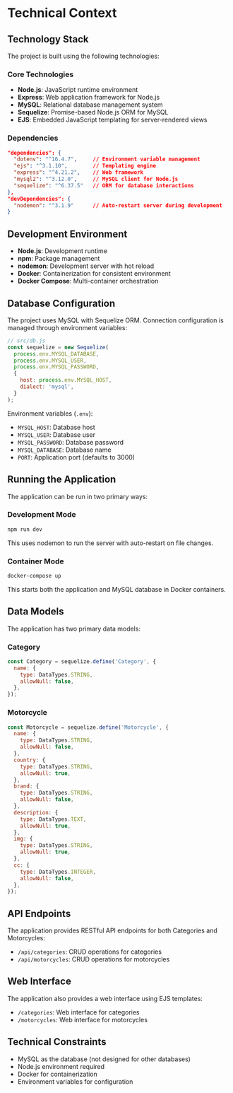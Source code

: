 # Technical Context

## Technology Stack
The project is built using the following technologies:

### Core Technologies
- **Node.js**: JavaScript runtime environment
- **Express**: Web application framework for Node.js
- **MySQL**: Relational database management system
- **Sequelize**: Promise-based Node.js ORM for MySQL
- **EJS**: Embedded JavaScript templating for server-rendered views

### Dependencies
```json
"dependencies": {
  "dotenv": "^16.4.7",     // Environment variable management
  "ejs": "^3.1.10",        // Templating engine
  "express": "^4.21.2",    // Web framework
  "mysql2": "^3.12.0",     // MySQL client for Node.js
  "sequelize": "^6.37.5"   // ORM for database interactions
},
"devDependencies": {
  "nodemon": "^3.1.9"      // Auto-restart server during development
}
```

## Development Environment
- **Node.js**: Development runtime
- **npm**: Package management
- **nodemon**: Development server with hot reload
- **Docker**: Containerization for consistent environment
- **Docker Compose**: Multi-container orchestration

## Database Configuration
The project uses MySQL with Sequelize ORM. Connection configuration is managed through environment variables:

```javascript
// src/db.js
const sequelize = new Sequelize(
  process.env.MYSQL_DATABASE,
  process.env.MYSQL_USER,
  process.env.MYSQL_PASSWORD,
  {
    host: process.env.MYSQL_HOST,
    dialect: 'mysql',
  }
);
```

Environment variables (`.env`):
- `MYSQL_HOST`: Database host
- `MYSQL_USER`: Database user
- `MYSQL_PASSWORD`: Database password
- `MYSQL_DATABASE`: Database name
- `PORT`: Application port (defaults to 3000)

## Running the Application
The application can be run in two primary ways:

### Development Mode
```bash
npm run dev
```
This uses nodemon to run the server with auto-restart on file changes.

### Container Mode
```bash
docker-compose up
```
This starts both the application and MySQL database in Docker containers.

## Data Models
The application has two primary data models:

### Category
```javascript
const Category = sequelize.define('Category', {
  name: {
    type: DataTypes.STRING,
    allowNull: false,
  },
});
```

### Motorcycle
```javascript
const Motorcycle = sequelize.define('Motorcycle', {
  name: {
    type: DataTypes.STRING,
    allowNull: false,
  },
  country: {
    type: DataTypes.STRING,
    allowNull: true,
  },
  brand: {
    type: DataTypes.STRING,
    allowNull: false,
  },
  description: {
    type: DataTypes.TEXT,
    allowNull: true,
  },
  img: {
    type: DataTypes.STRING,
    allowNull: true,
  },
  cc: {
    type: DataTypes.INTEGER,
    allowNull: false,
  },
});
```

## API Endpoints
The application provides RESTful API endpoints for both Categories and Motorcycles:

- `/api/categories`: CRUD operations for categories
- `/api/motorcycles`: CRUD operations for motorcycles

## Web Interface
The application also provides a web interface using EJS templates:

- `/categories`: Web interface for categories
- `/motorcycles`: Web interface for motorcycles

## Technical Constraints
- MySQL as the database (not designed for other databases)
- Node.js environment required
- Docker for containerization
- Environment variables for configuration 